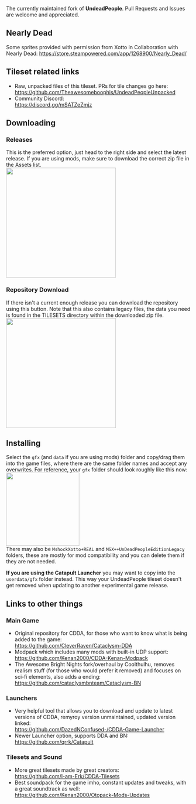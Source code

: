 The currently maintained fork of **UndeadPeople**. Pull Requests and Issues are welcome and appreciated.

## Nearly Dead

Some sprites provided with permission from Xotto in Collaboration with Nearly Dead:
https://store.steampowered.com/app/1268900/Nearly_Dead/


## Tileset related links
- Raw, unpacked files of this tileset. PRs for tile changes go here:<br>
https://github.com/Theawesomeboophis/UndeadPeopleUnpacked
- Community Discord:<br>
https://discord.gg/mSATZeZmjz

## Downloading
### Releases
This is the preferred option, just head to the right side and select the latest release. If you are using mods, make sure to download the correct zip file in the Assets list.<br>
<img src=https://github.com/Inzarcon/UndeadPeopleTileset/assets/136692178/331bf81b-7b08-4ec6-94e6-b46368a5acb9 width=300>

### Repository Download
If there isn't a current enough release you can download the repository using this button. Note that this also contains legacy files, the data you need is found in the TILESETS directory within the downloaded zip file.<br>
<img src=https://github.com/Inzarcon/UndeadPeopleTileset/assets/136692178/69294107-bbc9-48e4-8043-b1bb78a3ea87 width=300>
## Installing
Select the ```gfx``` (and ```data``` if you are using mods) folder and copy/drag them into the game files, where there are the same folder names and accept any overwrites. For reference, your ```gfx``` folder should look roughly like this now:<br>
<img src=https://github.com/Inzarcon/UndeadPeopleTileset/assets/136692178/54f72400-ed0f-48df-b55f-d63762c91baa width=200><br>
There may also be ```MshockXotto+REAL``` and ```MSX++UnDeadPeopleEditionLegacy``` folders, these are mostly for mod compatibility and you can delete them if they are not needed.

**If you are using the Catapult Launcher** you may want to copy into the ```userdata/gfx``` folder instead. This way your UndeadPeople tileset doesn't get removed when updating to another experimental game release.

## Links to other things
### Main Game
- Original repository for CDDA, for those who want to know what is being added to the game:<br>
https://github.com/CleverRaven/Cataclysm-DDA
- Modpack which includes many mods with built-in UDP support:<br>
https://github.com/Kenan2000/CDDA-Kenan-Modpack
- The Awesome Bright Nights fork/overhaul by Coolthulhu, removes realism stuff (for those who would prefer it removed) and focuses on sci-fi elements, also adds a ending:<br>
https://github.com/cataclysmbnteam/Cataclysm-BN
### Launchers
- Very helpful tool that allows you to download and update to latest versions of CDDA, remyroy version unmaintained, updated version linked:<br>
https://github.com/DazedNConfused-/CDDA-Game-Launcher
- Newer Launcher option, supports DDA and BN:<br>
https://github.com/qrrk/Catapult
### Tilesets and Sound
- More great tilesets made by great creators:<br>
https://github.com/I-am-Erk/CDDA-Tilesets
- Best soundpack for the game imho, constant updates and tweaks, with a great soundtrack as well:<br>
https://github.com/Kenan2000/Otopack-Mods-Updates


